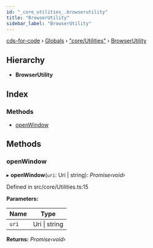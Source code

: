 ```yaml
---
id: "_core_utilities_.browserutility"
title: "BrowserUtility"
sidebar_label: "BrowserUtility"
---
```


[cds-for-code](../index.md) › [Globals](../globals.md) › ["core/Utilities"](../modules/_core_utilities_.md) › [BrowserUtility](_core_utilities_.browserutility.md)

## Hierarchy

* **BrowserUtility**

## Index

### Methods

* [openWindow](_core_utilities_.browserutility.md#openwindow)

## Methods

###  openWindow

▸ **openWindow**(`uri`: Uri | string): *Promise‹void›*

Defined in src/core/Utilities.ts:15

**Parameters:**

Name | Type |
------ | ------ |
`uri` | Uri &#124; string |

**Returns:** *Promise‹void›*
